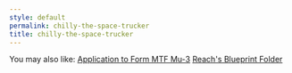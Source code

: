 ```yaml
---
style: default
permalink: chilly-the-space-trucker
title: chilly-the-space-trucker
---
```

You may also like:
[Application to Form MTF Mu-3](http://scp-wiki.net/application-to-form-mtf-mu3-cover-letter)
[Reach's Blueprint Folder](http://scp-wiki.net/reach-s-blueprint-folder)
